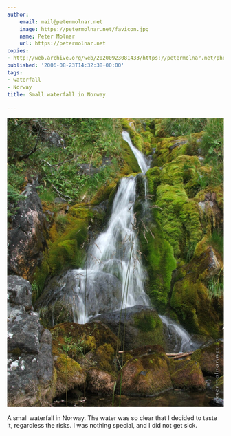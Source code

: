 ```yaml
---
author:
    email: mail@petermolnar.net
    image: https://petermolnar.net/favicon.jpg
    name: Peter Molnar
    url: https://petermolnar.net
copies:
- http://web.archive.org/web/20200923081433/https://petermolnar.net/photo/waterfall/
published: '2006-08-23T14:32:38+00:00'
tags:
- waterfall
- Norway
title: Small waterfall in Norway

---
```


![](./waterfall.jpg)

A small waterfall in Norway. The water was so clear that I decided to
taste it, regardless the risks. I was nothing special, and I did not get
sick.
